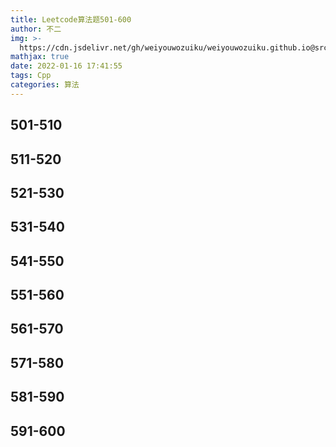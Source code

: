 ```yaml
---
title: Leetcode算法题501-600
author: 不二
img: >-
  https://cdn.jsdelivr.net/gh/weiyouwozuiku/weiyouwozuiku.github.io@src/source/_posts/PageImg/算法/Leetcode算法题501-600.png
mathjax: true
date: 2022-01-16 17:41:55
tags: Cpp
categories: 算法
---
```


## 501-510
## 511-520
## 521-530
## 531-540
## 541-550
## 551-560
## 561-570
## 571-580
## 581-590
## 591-600
